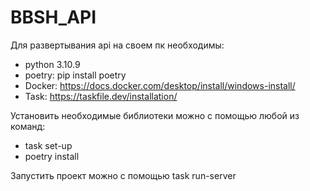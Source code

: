 # BBSH_API
Для развертывания api на своем пк необходимы:
- python 3.10.9
- poetry: pip install poetry
- Docker: https://docs.docker.com/desktop/install/windows-install/
- Task: https://taskfile.dev/installation/

Установить необходимые библиотеки можно с помощью любой из команд:
- task set-up
- poetry install

Запустить проект можно с помощью task run-server

